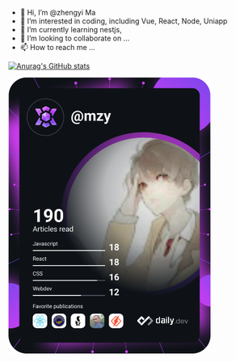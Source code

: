 - 👋 Hi, I’m @zhengyi Ma
- 👀 I’m interested in coding, including Vue, React, Node, Uniapp
- 🌱 I’m currently learning nestjs, 
- 💞️ I’m looking to collaborate on ...
- 📫 How to reach me ...

<!---
zbncs/zbncs is a ✨ special ✨ repository because its `README.md` (this file) appears on your GitHub profile.
You can click the Preview link to take a look at your changes.
--->

[![Anurag's GitHub stats](https://github-readme-stats.vercel.app/api?username=zbncs&show_icons=true&theme=tokyonight)](https://github.com/anuraghazra/github-readme-stats)

<a href="https://app.daily.dev/mzy"><img src="https://github.com/zbncs/zbncs/blob/main/devcard.svg" width="400" alt="Chris Bongers's Dev Card"/></a>
